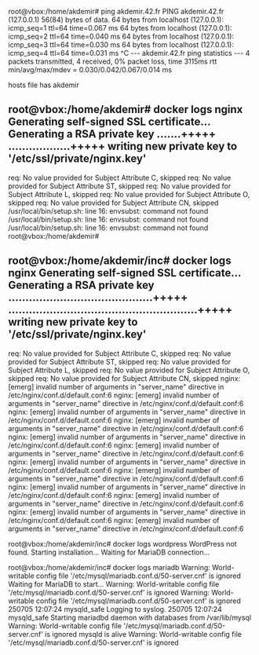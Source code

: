 root@vbox:/home/akdemir# ping akdemir.42.fr
PING akdemir.42.fr (127.0.0.1) 56(84) bytes of data.
64 bytes from localhost (127.0.0.1): icmp_seq=1 ttl=64 time=0.067 ms
64 bytes from localhost (127.0.0.1): icmp_seq=2 ttl=64 time=0.040 ms
64 bytes from localhost (127.0.0.1): icmp_seq=3 ttl=64 time=0.030 ms
64 bytes from localhost (127.0.0.1): icmp_seq=4 ttl=64 time=0.031 ms
^C
--- akdemir.42.fr ping statistics ---
4 packets transmitted, 4 received, 0% packet loss, time 3115ms
rtt min/avg/max/mdev = 0.030/0.042/0.067/0.014 ms

hosts file has akdemir

root@vbox:/home/akdemir# docker logs nginx
Generating self-signed SSL certificate...
Generating a RSA private key
.......+++++
..................+++++
writing new private key to '/etc/ssl/private/nginx.key'
-----
req: No value provided for Subject Attribute C, skipped
req: No value provided for Subject Attribute ST, skipped
req: No value provided for Subject Attribute L, skipped
req: No value provided for Subject Attribute O, skipped
req: No value provided for Subject Attribute CN, skipped
/usr/local/bin/setup.sh: line 16: envsubst: command not found
/usr/local/bin/setup.sh: line 16: envsubst: command not found
/usr/local/bin/setup.sh: line 16: envsubst: command not found
root@vbox:/home/akdemir#



root@vbox:/home/akdemir/inc# docker logs nginx
Generating self-signed SSL certificate...
Generating a RSA private key
..........................................+++++
.......................................................+++++
writing new private key to '/etc/ssl/private/nginx.key'
-----
req: No value provided for Subject Attribute C, skipped
req: No value provided for Subject Attribute ST, skipped
req: No value provided for Subject Attribute L, skipped
req: No value provided for Subject Attribute O, skipped
req: No value provided for Subject Attribute CN, skipped
nginx: [emerg] invalid number of arguments in "server_name" directive in /etc/nginx/conf.d/default.conf:6
nginx: [emerg] invalid number of arguments in "server_name" directive in /etc/nginx/conf.d/default.conf:6
nginx: [emerg] invalid number of arguments in "server_name" directive in /etc/nginx/conf.d/default.conf:6
nginx: [emerg] invalid number of arguments in "server_name" directive in /etc/nginx/conf.d/default.conf:6
nginx: [emerg] invalid number of arguments in "server_name" directive in /etc/nginx/conf.d/default.conf:6
nginx: [emerg] invalid number of arguments in "server_name" directive in /etc/nginx/conf.d/default.conf:6
nginx: [emerg] invalid number of arguments in "server_name" directive in /etc/nginx/conf.d/default.conf:6
nginx: [emerg] invalid number of arguments in "server_name" directive in /etc/nginx/conf.d/default.conf:6
nginx: [emerg] invalid number of arguments in "server_name" directive in /etc/nginx/conf.d/default.conf:6
nginx: [emerg] invalid number of arguments in "server_name" directive in /etc/nginx/conf.d/default.conf:6
nginx: [emerg] invalid number of arguments in "server_name" directive in /etc/nginx/conf.d/default.conf:6
nginx: [emerg] invalid number of arguments in "server_name" directive in /etc/nginx/conf.d/default.conf:6

root@vbox:/home/akdemir/inc# docker logs wordpress
WordPress not found. Starting installation...
Waiting for MariaDB connection...

root@vbox:/home/akdemir/inc# docker logs mariadb
Warning: World-writable config file '/etc/mysql/mariadb.conf.d/50-server.cnf' is ignored
Waiting for MariaDB to start...
Warning: World-writable config file '/etc/mysql/mariadb.conf.d/50-server.cnf' is ignored
Warning: World-writable config file '/etc/mysql/mariadb.conf.d/50-server.cnf' is ignored
250705 12:07:24 mysqld_safe Logging to syslog.
250705 12:07:24 mysqld_safe Starting mariadbd daemon with databases from /var/lib/mysql
Warning: World-writable config file '/etc/mysql/mariadb.conf.d/50-server.cnf' is ignored
mysqld is alive
Warning: World-writable config file '/etc/mysql/mariadb.conf.d/50-server.cnf' is ignored
